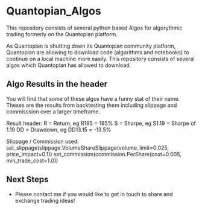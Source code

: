 # Quantopian_Algos
This repository consists of several python based Algos for algorythmic trading formerly on the Quantopian platform.

As Quantopian is shutting down its Quantopian community platform, Quantopian are allowing to download code (algorithms and notebooks) to continue on a local machine more easily. This repository consists of several algos which Quantopian has allowed to download.

## Algo Results in the header
You will find that some of these algos have a funny stat of their name. Theses are the results from backtesting them including slippage and commisssion over a larger timeframe.

Result header:
  R = Return,    eg R195 = 195%
  S = Sharpe,    eg S1.19 = Sharpe of 1.19
  DD = Drawdown, eg DD13.15 = -13.5%

Slippage / Commission used:
  set_slippage(slippage.VolumeShareSlippage(volume_limit=0.025, price_impact=0.1))
  set_commission(commission.PerShare(cost=0.005, min_trade_cost=1.0))

## Next Steps
* Please contact me if you would like to get in touch to share and exchange trading ideas!
